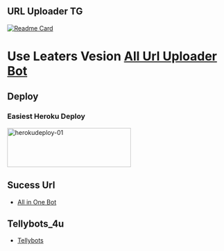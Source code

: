 ## URL Uploader TG
[![Readme Card](https://github-readme-stats.vercel.app/api/pin/?username=sahaynitin&repo=V2Bot&theme=cobalt)](h&bg_color=#24292F)

# Use Leaters Vesion [ All Url Uploader Bot](https://github.com/sahaynitin/V2Bot)

## Deploy

### Easiest Heroku Deploy

<p align="">
    <a href="https://heroku.com/deploy?template=https://github.com/kalanakt/Url-Uploader-TG">
    <img src="https://github.com/nikhileashy/justfor_testing/blob/main/herokudeploy-01-cropped.svg" alt="herokudeploy-01" border="0" height="90" width="285"></a>
</p>

## Sucess Url
   * [All in One Bot](https://t.me/)
   
## Tellybots_4u
   * [Tellybots](https://t.me/)




